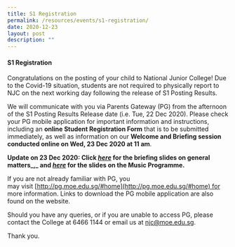 ```yaml
---
title: S1 Registration
permalink: /resources/events/s1-registration/
date: 2020-12-23
layout: post
description: ""
---
```

#### S1 Registration

Congratulations on the posting of your child to National Junior College! Due to the Covid-19 situation, students are not required to physically report to NJC on the next working day following the release of S1 Posting Results.

We will communicate with you via Parents Gateway (PG) from the afternoon of the S1 Posting Results Release date (i.e. Tue, 22 Dec 2020). Please check your PG mobile application for important information and instructions, including an **online Student Registration Form** that is to be submitted immediately, as well as information on our **Welcome and Briefing session conducted online on Wed, 23 Dec 2020 at 11 am**.

**Update on 23 Dec 2020: Click [_here_](https://moe-nationaljc-staging.netlify.app/2020-jh1-registration-briefing) for the briefing slides on general matters_,_ and [_here_](https://moe-nationaljc-staging.netlify.app//2020-JH1-registration-Briefing-music-programme) for the slides on the Music Programme.**

If you are not already familiar with PG, you may visit [http://pg.moe.edu.sg/#home](http://pg.moe.edu.sg/#home) for more information. Links to download the PG mobile application are also found on the website.

Should you have any queries, or if you are unable to access PG, please contact the College at 6466 1144 or email us at [njc@moe.edu.sg](mailto:njc@moe.edu.sg).

Thank you.